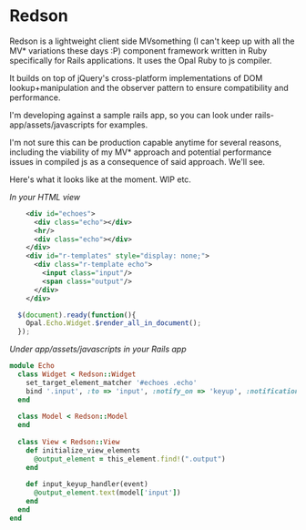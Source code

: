 # Redson

Redson is a lightweight client side MVsomething (I can't keep up with all the MV* variations these days :P) component framework written in Ruby specifically for Rails applications. It uses the Opal Ruby to js compiler.

It builds on top of jQuery's cross-platform implementations of DOM lookup+manipulation and the observer pattern to ensure compatibility and performance.

I'm developing against a sample rails app, so you can look under rails-app/assets/javascripts for examples.

I'm not sure this can be production capable anytime for several reasons, including the viability of my MV* approach and potential performance issues in compiled js as a consequence of said approach. We'll see.

Here's what it looks like at the moment. WIP etc.

_In your HTML view_
```xml
    <div id="echoes">
      <div class="echo"></div>
      <hr/>
      <div class="echo"></div>
    </div>
    <div id="r-templates" style="display: none;">
      <div class="r-template echo">
        <input class="input"/>
        <span class="output"/>
      </div>
    </div>
```

```javascript
  $(document).ready(function(){
    Opal.Echo.Widget.$render_all_in_document();
  });
```

_Under app/assets/javascripts in your Rails app_
```ruby
module Echo
  class Widget < Redson::Widget
    set_target_element_matcher '#echoes .echo'
    bind '.input', :to => 'input', :notify_on => 'keyup', :notification_handler => :input_keyup_handler    
  end
  
  class Model < Redson::Model
  end
  
  class View < Redson::View
    def initialize_view_elements
      @output_element = this_element.find!(".output")
    end
    
    def input_keyup_handler(event)
      @output_element.text(model['input'])
    end
  end
end
```
